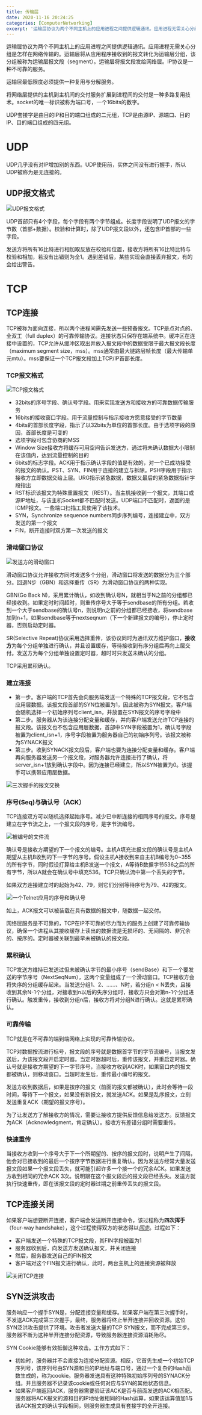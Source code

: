 ```yaml
---
title: 传输层
date: 2020-11-16 20:24:25
categories: [ComputerNetworking]
excerpt: '运输层协议为两个不同主机上的应用进程之间提供逻辑通讯。应用进程无需关心分组是怎样在网络传输的。运输层将从应用程序接收到的报文转化为运输层分组，该分组被称为运输层报文段（segment）'
---
```


运输层协议为两个不同主机上的应用进程之间提供逻辑通讯。应用进程无需关心分组是怎样在网络传输的。运输层将从应用程序接收到的报文转化为运输层分组，该分组被称为运输层报文段（segment）。运输层将报文段发给网络层。IP协议是一种不可靠的服务。

运输层最低限度必须提供一种复用与分解服务。

将网络层提供的主机到主机间的交付服务扩展到进程间的交付是一种多路复用技术。socket的唯一标识被称为端口号，一个16bits的数字。

UDP套接字是由目的IP和目的端口组成的二元组，TCP是由源IP、源端口、目的IP、目的端口组成的四元组。

# UDP

UDP几乎没有对IP增加别的东西。UDP使用前，实体之间没有进行握手，所以UDP被称为是无连接的。

## UDP报文格式

![UDP报文格式](/images/computer-networking/transport-layer/udp-segment-structure.png)

UDP首部只有4个字段，每个字段有两个字节组成。长度字段说明了UDP报文的字节数（首部+数据）。校验和计算时，除了UDP报文段以外，还包含IP首部的一些字段。

发送方将所有16比特进行相加取反放在校验和位置，接收方将所有16比特比特与校验和相加，若没有出错则为全1。遇到差错后，某些实现会直接丢弃报文，有的会给出警告。

# TCP

## TCP连接

TCP被称为面向连接，所以两个进程间需先发送一些预备报文。TCP是点对点的、全双工（full duplex）的可靠传输协议。连接状态只保存在端系统中。缓冲区在连接中设置的，TCP允许从缓冲区取出并放入报文段中的数据受限于最大报文段长度（maximum segment size，mss）。mss通常由最大链路层帧长度（最大传输单元mtu）。mss要保证一个TCP报文段加上TCP/IP首部长度。

### TCP报文格式

![TCP报文格式](/images/computer-networking/transport-layer/TCP-segment-structure.png)

- 32bits的序号字段、确认号字段。用来实现发送方和接收方的可靠数据传输服务
- 16bits的接收窗口字段。用于流量控制与指示接收方愿意接受的字节数量
- 4bits的首部长度字段，指示了以32bits为单位的首部长度。由于选项字段的原因，首部长度是可变的
- 选项字段可包含协商的MSS
- Window Size接收方将缓存可用空间告诉发送方，通过将未确认数据大小限制在该值内，达到流量控制的目的
- 6bits的标志字段。ACK用于指示确认字段的值是有效的，对一个已成功接受的报文的确认。PST、SYN、FIN用于连接的建立与拆除。PSH字段用于指示接收方立即数据交给上层。URG指示紧急数据，数据又最后的紧急数据指针字段指出
- RST标识该报文为特殊重置报文（REST）。当主机接收到一个报文，其端口或源IP地址，与该主机Socket都不匹配时发送。UDP端口不匹配时，返回的是ICMP报文。一些端口扫描工具使用了该技术。
- SYN，Synchronize sequence numbers同步序列编号，连接建立中，双方发送的第一个报文
- FIN，断开连接时双方第一次发送的报文


### 滑动窗口协议

![发送方的滑动窗口](/images/computer-networking/transport-layer/window.png)

滑动窗口协议允许接收方同时发送多个分组，滑动窗口将发送的数据分为三个部分。回退N步（GBN）和选择重传（SR）为滑动窗口协议的两种实现。

GBN(Go Back N)，采用累计确认，如收到确认号N，就相当于N之前的分组都已经接收到。如果定时时间超时，则重传序号大于等于sendbase的所有分组。若收到一个大于sendbase的确认号n，则说明n之前的分组都已经接收，将sendbase加到n+1，如果sendbase等于nextseqnum（下一个新建报文的编号），停止定时器，否则启动定时器。

SR(Selective Repeat)协议采用选择重传，该协议同时为通讯双方维护窗口，**接收方**为每个分组单独进行确认，并且设置缓存，等待接收到有序分组后再向上层交付。发送方为每个分组单独设置定时器，超时时只发送未确认的分组。

TCP采用累积确认。

### 建立连接

- 第一步。客户端的TCP首先会向服务端发送一个特殊的TCP报文段，它不包含应用层数据。该报文段首部的SYN位被置为1，因此被称为SYN报文。客户端会随机选择一个初始序列号client_isn，并放置在SYN报文的序号字段中
- 第二步。服务器从为该连接分配变量和缓存，并向客户端发送允许TCP连接的报文段。该报文也不包含应用层数据，首部中SYN字段被置为1，确认号字段被置为client_isn+1，序号字段被置为服务器自己的初始序列号。该报文被称为SYNACK报文
- 第三步。收到SYNACK报文段后，客户端也要为连接分配变量和缓存。客户端再向服务器发送另一个报文段，对服务器允许连接进行了确认，将server_isn+1放到确认字段中。因为连接已经建立，所以SYN被置为0。该握手可以携带应用层数据。

![三次握手的报文交换](/images/computer-networking/transport-layer/TCP-three-way-handshake.png)

### 序号(Seq)与确认号（ACK）

TCP连接双方可以随机选择起始序号。减少已中断连接的相同序号的报文。序号是建立在字节流之上，一个报文段的序号，是字节流编号。

![被编号的文件流](/images/computer-networking/transport-layer/TCP-data-segment.png)

确认号是接收方期望的下一个报文的编号。主机A填充进报文段的确认号是主机A期望从主机B收到的下一字节的序号。假设主机A接收到来自主机B编号为0~355的所有字节，同时假设打算给主机B发送一个报文，A等待B数据字节536之后的所有字节，所以A就会在确认号中填充536。TCP只确认流中第一个丢失的字节。

如果双方连接建立时的起始为42、79，则它们分别等待序号为79、42的报文。

![一个Telnet应用的序号和确认号](/images/computer-networking/transport-layer/Telnet-application-over-TCP.png)

如上，ACK报文可以被装载在具有数据的报文中，随数据一起交付。

网络层服务是不可靠的，TCP在IP不可靠的尽力而为的服务上创建了可靠传输协议，确保一个进程从其接收缓存上读出的数据流是无损坏的、无间隔的、非冗余的、按序的。定时器被关联到最早未被确认的报文段。

### 累积确认

TCP发送方维持已发送过但未被确认字节的最小序号（sendBase）和下一个要发送的字节序号（NextSeqNum），这两个变量组成了一个滑动窗口。TCP接收方会将失序的分组缓存起来。当发送分组1、2、......、N时，若分组n < N丢失，且接收到其余N-1个分组，对接收到n以后的失序分组时，接收方只会对第n-1个分组进行确认。触发重传，接收到分组n后，接收方将对分组N进行确认。这就是累积确认。

### 可靠传输

TCP就是在不可靠的端到端网络上实现的可靠传输协议。

TCP对数据按流进行标号，报文段的序号就是数据首字节的字节流编号，当报文发送后，为该报文段开启定时器。当定时器超时后，重传该报文，并重启定时器。确认号就是接收方期望的下一字节序号，当接收方收到ACK时，如果窗口内的报文都被确认，则移动窗口。当超时发生后，重传最小编号的报文。

发送方收到数据后，如果是按序的报文（前面的报文都被确认），此时会等待一段时间，等待下一个报文，如果没有新报文，就发送ACK。如果是乱序报文，立刻发送重复ACK（期望的报文序号）。

为了让发送方了解接收方的情况，需要让接收方提供反馈信息给发送方。反馈报文为ACK（Acknowledgment，肯定确认）。接收方有差错分组时需要重传。


### 快速重传

当接收方收到一个序号大于下一个所期望的、按序的报文段时，说明产生了间隔，他会对已接收到的最后一个按序字节数据进行重复确认。因为发送方经常大量发送报文段如果一个报文段丢失，就可能引起许多一个接一个的冗余ACK。如果发送方收到相同的冗余ACK 3次。说明跟在这个报文段后的报文段已经丢失。发送方就执行快速重传，即在该报文段的定时器过期之前重传丢失的报文段。

## TCP连接关闭

如果客户端想要断开连接，客户端会发送断开连接命令，该过程称为**四次挥手**（four-way handshake），这个过程使得双方的状态得以[*同步*](https://www.zhihu.com/question/67013338/answer/248375813)。过程如下：

- 客户端发送一个特殊的TCP报文段，其FIN字段被置为1
- 服务器收到后，向发送方发送确认报文，并关闭连接
- 然后，服务器发送自己的FIN报文
- 客户端对这个FIN报文进行确认，此时，两台主机上的连接资源被释放

![关闭TCP连接](/images/computer-networking/transport-layer/TCP_CLOSE.svg)

## SYN泛洪攻击

服务响应一个握手SYN是，分配连接变量和缓存。如果客户端在第三次握手时，不发送ACK完成第三次握手，最终，服务器将终止半开连接并回收资源。这位SYN泛洪攻击提供了环境。攻击者发送大量的TCP SYN报文，而不完成第三步。服务器不断为这种半开连接分配资源，导致服务器连接资源消耗殆尽。

SYN Cookie能够有效抵御这种攻击。工作方式如下：

- 初始时，服务器并不会直接为连接分配资源。相反，它首先生成一个初始TCP序列号，该序列号由SYN源和目的IP地址与端口号，通过一个复杂的Hash函数生成的，称为cookie。服务器发送具有这种特殊初始序列号的SYNACK分组。并且服务器不记录该cookie或任何对应与SYN的其他状态信息。
- 如果客户端返回ACK，服务器需要验证该ACK是否与前面发送的ACK相匹配。服务器将ACK报文的源和目的IP地址做相同的Hash运算，如果该运算值加1与该ACK报文的确认字段相同，则服务器生成具有套接字的全开连接。